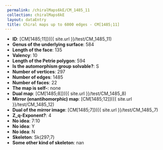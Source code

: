 ```yaml
--- 
 permalink: /chiralMaps6kE/CM_1485_11 
 collection: chiralMaps6kE
 layout: dataEntry
 title: Chiral maps up to 6000 edges - CM[1485;11]
---
```


- **ID**: [CM[1485;11]]({{ site.url }}/test/CM_1485_11)
- **Genus of the underlying surface**: 584
- **Length of the face**: 135
- **Valency**: 10
- **Length of the Petrie polygon**: 594
- **Is the automorphism group solvable?**: S
- **Number of vertices**: 297
- **Number of edges**: 1485
- **Number of faces**: 22
- **The map is self-**: none
- **Dual map**: [CM[1485;8]]({{ site.url }}/test/CM_1485_8)
- **Mirror (enantihomorphic) map**: [CM[1485;12]]({{ site.url }}/test/CM_1485_12)
- **Dual of the mirror image**: [CM[1485;7]]({{ site.url }}/test/CM_1485_7)
- **Z_q-Exponent?**: 4
- **No idea**:  7:10
- **No idea**: Y
- **No idea**: N
- **Skeleton**: Sk(297;7)
- **Some other kind of skeleton**: nan
